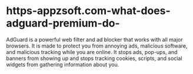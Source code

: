 # https-appzsoft.com-what-does-adguard-premium-do-
AdGuard is a powerful web filter and ad blocker that works with all major browsers. It is made to protect you from annoying ads, malicious software, and malicious tracking while you are online. It stops ads, pop-ups, and banners from showing up and stops tracking cookies, scripts, and social widgets from gathering information about you. 
